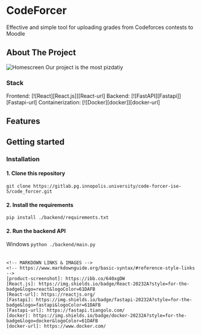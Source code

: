 # CodeForcer
Effective and simple tool for uploading grades from Codeforces contests to Moodle

## About The Project
![Homescreen](https://i.ibb.co/VvYZ2Mq/2024-07-08-162946.png)
Our project is the most pizdatiy

### Stack
Frontend: [![React][React.js]][React-url]
Backend: [![FastAPI][Fastapi]][Fastapi-url]
Containerization: [![Docker][docker]][docker-url]


## Features
## Getting started

### Installation

#### 1. Clone this repository

```git clone https://gitlab.pg.innopolis.university/code-forcer-ise-5/code_forcer.git```

#### 2. Install the requirements
```
pip install ./backend/requirements.txt
```

#### 2. Run the backend API

Windows
```python ./backend/main.py```

####
```python3 

<!-- MARKDOWN LINKS & IMAGES -->
<!-- https://www.markdownguide.org/basic-syntax/#reference-style-links -->
[product-screenshot]: https://ibb.co/640xgDW
[React.js]: https://img.shields.io/badge/React-20232A?style=for-the-badge&logo=react&logoColor=61DAFB
[React-url]: https://reactjs.org/
[Fastapi]: https://img.shields.io/badge/fastapi-20232A?style=for-the-badge&logo=fastapi&logoColor=61DAFB
[Fastapi-url]: https://fastapi.tiangolo.com/
[docker]: https://img.shields.io/badge/docker-20232A?style=for-the-badge&logo=docker&logoColor=61DAFB
[docker-url]: https://www.docker.com/


